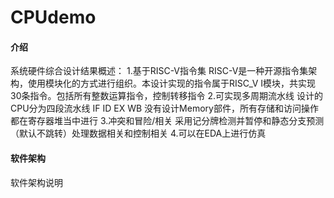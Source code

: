 # CPUdemo

#### 介绍
系统硬件综合设计结果概述：
1.基于RISC-V指令集 
RISC-V是一种开源指令集架构，使用模块化的方式进行组织。本设计实现的指令属于RISC_V I模块，共实现30条指令。包括所有整数运算指令，控制转移指令
2.可实现多周期流水线
设计的CPU分为四段流水线 IF ID EX WB 没有设计Memory部件，所有存储和访问操作都在寄存器堆当中进行
3.冲突和冒险/相关
采用记分牌检测并暂停和静态分支预测（默认不跳转）处理数据相关和控制相关
4.可以在EDA上进行仿真

#### 软件架构
软件架构说明
